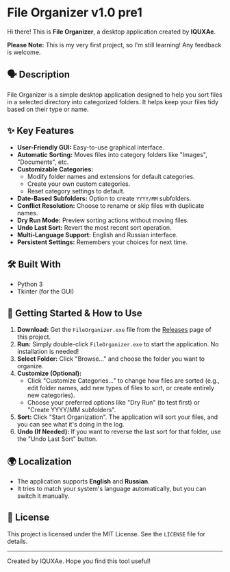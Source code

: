 # File Organizer v1.0 pre1

Hi there! This is **File Organizer**, a desktop application created by **IQUXAe**.

**Please Note:** This is my very first project, so I'm still learning! Any feedback is welcome.

## 🗣️ Description

File Organizer is a simple desktop application designed to help you sort files in a selected directory into categorized folders. It helps keep your files tidy based on their type or name.

## ✨ Key Features

* **User-Friendly GUI:** Easy-to-use graphical interface.
* **Automatic Sorting:** Moves files into category folders like "Images", "Documents", etc.
* **Customizable Categories:**
    * Modify folder names and extensions for default categories.
    * Create your own custom categories.
    * Reset category settings to default.
* **Date-Based Subfolders:** Option to create `YYYY/MM` subfolders.
* **Conflict Resolution:** Choose to rename or skip files with duplicate names.
* **Dry Run Mode:** Preview sorting actions without moving files.
* **Undo Last Sort:** Revert the most recent sort operation.
* **Multi-Language Support:** English and Russian interface.
* **Persistent Settings:** Remembers your choices for next time.

## 🛠️ Built With

* Python 3
* Tkinter (for the GUI)

## 🚀 Getting Started & How to Use

1.  **Download:** Get the `FileOrganizer.exe` file from the [Releases](https://github.com/IQUXAe/File-Organizer/releases) page of this project.
2.  **Run:** Simply double-click `FileOrganizer.exe` to start the application. No installation is needed!
3.  **Select Folder:** Click "Browse..." and choose the folder you want to organize.
4.  **Customize (Optional):**
    * Click "Customize Categories..." to change how files are sorted (e.g., edit folder names, add new types of files to sort, or create entirely new categories).
    * Choose your preferred options like "Dry Run" (to test first) or "Create YYYY/MM subfolders".
5.  **Sort:** Click "Start Organization". The application will sort your files, and you can see what it's doing in the log.
6.  **Undo (If Needed):** If you want to reverse the last sort for that folder, use the "Undo Last Sort" button.

## 🌍 Localization

* The application supports **English** and **Russian**.
* It tries to match your system's language automatically, but you can switch it manually.

## 📄 License

This project is licensed under the MIT License. See the `LICENSE` file for details.

---

Created by IQUXAe. Hope you find this tool useful!